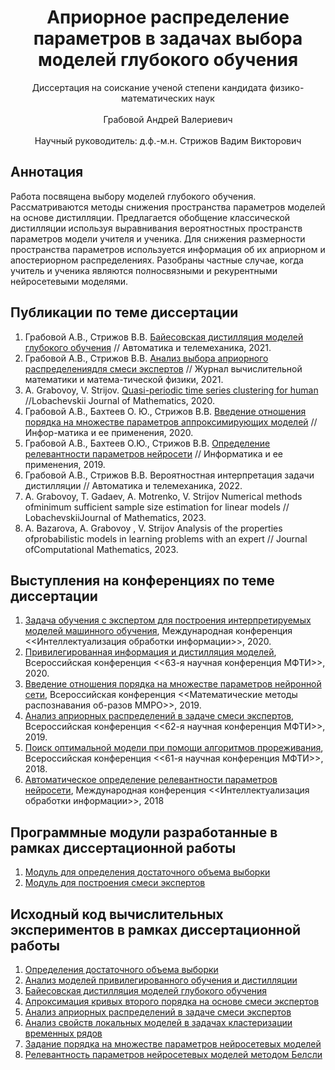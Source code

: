 <div align="center">
  <H1>
    Априорное распределение параметров в задачах выбора моделей глубокого обучения
  </H1>
  Диссертация на соискание ученой степени кандидата физико-математических наук<br><br>
  Грабовой Андрей Валериевич
</div><br>
<div align="center">
  Научный руководитель: д.ф.-м.н. Стрижов Вадим Викторович
</div>

## Аннотация
Работа посвящена выбору моделей глубокого обучения. Рассматриваются методы снижения пространства параметров моделей на основе дистилляции. Предлагается обобщение классической дистилляции используя выравнивания вероятностных пространств параметров модели учителя и ученика. Для снижения размерности пространства параметров используется информация об их априорном и апостериорном распределениях. Разобраны частные случае, когда учитель и ученика являются полносвязными и рекурентными нейросетевыми моделями.

## Публикации по теме диссертации
1. Грабовой А.В., Стрижов В.В. [Байесовская дистилляция моделей глубокого обучения](https://doi.org/10.31857/S0005231021110027) // Автоматика и телемеханика, 2021.
2. Грабовой А.В., Стрижов В.В. [Анализ выбора априорного распределениядля смеси экспертов](https://doi.org/10.1134/S0965542521070071) // Журнал вычислительной математики и матема-тической физики, 2021.
3. A. Grabovoy, V. Strijov. [Quasi-periodic time series clustering for human](https://doi.org/10.1134/S1995080220030075) //Lobachevskii Journal of Mathematics, 2020.
4. Грабовой А.В., Бахтеев О. Ю., Стрижов В.В. [Введение отношения порядка на множестве параметров аппроксимирующих моделей](https://doi.org/10.14357/19922264200208) // Инфор-матика и ее применения, 2020.
5. Грабовой А.В., Бахтеев О.Ю., Стрижов В.В. [Определение релевантности параметров нейросети](https://doi.org/10.14357/19922264190209) // Информатика и ее применения, 2019.
6. Грабовой А.В., Стрижов В.В. Вероятностная интерпретация задачи дистилляции // Автоматика и телемеханика, 2022.
7. A. Grabovoy, T. Gadaev, A. Motrenko, V. Strijov Numerical methods ofminimum sufficient sample size estimation for linear models // LobachevskiiJournal of Mathematics, 2023.
8. A. Bazarova, A. Grabovoy , V. Strijov Analysis of the properties ofprobabilistic models in learning problems with an expert // Journal ofComputational Mathematics, 2023.

## Выступления на конференциях по теме диссертации
1. [Задача обучения с экспертом для построения интерпретируемых моделей машинного обучения](https://youtu.be/X3BaULWnVZI), Международная конференция <<Интеллектуализация обработки информации>>, 2020.
2. [Привилегированная информация и дистилляция моделей](https://youtu.be/7noEjdE63W4?t=416), Всероссийская конференция <<63-я научная конференция МФТИ>>, 2020.
3. [Введение отношения порядка на множестве параметров нейронной сети](http://www.machinelearning.ru/wiki/images/4/4c/GrabovoyMMPR201928.pdf), Всероссийская конференция <<Математические методы распознавания об-разов ММРО>>, 2019.
4. [Анализ априорных распределений в задаче смеси экспертов](https://mipt.ru/science/5top100/ФПМИ2.pdf), Всероссийская конференция <<62-я научная конференция МФТИ>>, 2019.
5. [Поиск оптимальной модели при помощи алгоритмов прореживания](https://mipt.ru/science/5top100/education/!ФПМИ.pdf), Всероссийская конференция <<61-я научная конференция МФТИ>>, 2018.
6. [Автоматическое определение релевантности параметров нейросети](http://www.machinelearning.ru/wiki/images/e/e0/Grabovoy.pdf), Международная конференция <<Интеллектуализация обработки информации>>, 2018

## Программные модули разработанные в рамках диссертационной работы
1. [Модуль для определения достаточного объема выборки](https://github.com/andriygav/SampleSizeLib)
2. [Модуль для построения смеси экспертов](https://github.com/andriygav/MixtureLib)

## Исходный код вычислительных экспериментов в рамках диссертационной работы
1. [Определения достаточного объема выборки](https://github.com/ttgadaev/SampleSizeEstimation)
2. [Анализ моделей привилегированного обучения и дистилляции](https://github.com/andriygav/PrivilegeLearning)
3. [Байесовская дистилляция моделей глубокого обучения](https://github.com/andriygav/BayesianDistilation)
4. [Апроксимация кривых второго порядка на основе смеси экспертов](https://github.com/andriygav/ExpertLearning)
5. [Анализ априорных распределений в задаче смеси экспертов](https://github.com/andriygav/EMprior)
6. [Анализ свойств локальных моделей в задачах кластеризации временных рядов](https://github.com/andriygav/TimeSeriesClustering)
7. [Задание порядка на множестве параметров нейросетевых моделей](https://github.com/andriygav/GoodParameters)
8. [Релевантность параметров нейросетевых моделей методом Белсли](http://svn.code.sf.net/p/mlalgorithms/code/Group574/Grabovoy2018OptimalBrainDamage/code/)
